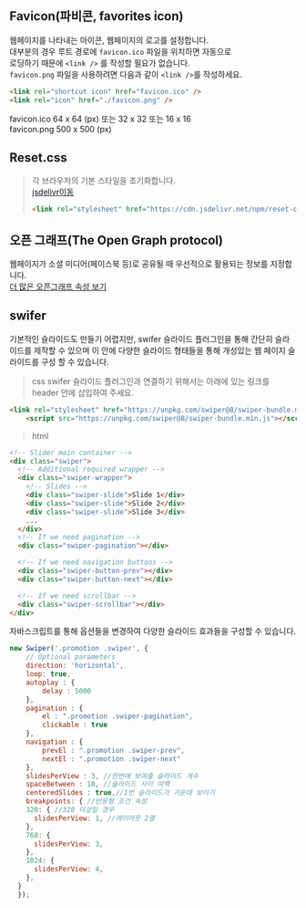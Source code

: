 ## Favicon(파비콘, favorites icon)
웹페이지를 나타내는 아이콘, 웹페이지의 로고를 설정합니다.  
대부분의 경우 루트 경로에 `favicon.ico` 파일을 위치하면 자동으로  
로딩하기 때문에 `<link />` 를 작성할 필요가 없습니다.  
`favicon.png` 파일을 사용하려면 다음과 같이 `<link />`를 작성하세요.  
```html
<link rel="shortcut icon" href="favicon.ico" /> 
<link rel="icon" href="./favicon.png" />
```
favicon.ico 64 x 64 (px) 또는 32 x 32 또는 16 x 16  
favicon.png 500 x 500 (px)

## Reset.css
> 각 브라우저의 기본 스타일을 초기화합니다.  
> [jsdelivr이동](https://www.jsdelivr.com/package/npm/the-new-css-reset)
> ```html
> <link rel="stylesheet" href="https://cdn.jsdelivr.net/npm/reset-css@5.0.1/reset.min.css" />
> ```

## 오픈 그래프(The Open Graph protocol)
웹페이지가 소셜 미디어(페이스북 등)로 공유될 때 우선적으로 활용되는 정보를 지정합니다.  
[더 많은 오픈그래프 속성 보기](https://ogp.me/)

## swifer
기본적인 슬라이드도 만들기 어렵지만, swifer 슬라이드 플러그인을 통해 간단히 슬라이드를 제작할 수 있으며
이 안에 다양한 슬라이드 형태들을 통해 개성있는 웹 페이지 슬라이드를 구성 할 수 있습니다.
>css
swifer 슬라이드 플러그인과 연결하기 위해서는 아래에 있는 링크를 header 안에 삽입하여 주세요.
```html
<link rel="stylesheet" href="https://unpkg.com/swiper@8/swiper-bundle.min.css" />
    <script src="https://unpkg.com/swiper@8/swiper-bundle.min.js"></script>
```
>html
```html
<!-- Slider main container -->
<div class="swiper">
  <!-- Additional required wrapper -->
  <div class="swiper-wrapper">
    <!-- Slides -->
    <div class="swiper-slide">Slide 1</div>
    <div class="swiper-slide">Slide 2</div>
    <div class="swiper-slide">Slide 3</div>
    ...
  </div>
  <!-- If we need pagination -->
  <div class="swiper-pagination"></div>

  <!-- If we need navigation buttons -->
  <div class="swiper-button-prev"></div>
  <div class="swiper-button-next"></div>

  <!-- If we need scrollbar -->
  <div class="swiper-scrollbar"></div>
</div>
```
자바스크립트를 통해 옵션들을 변경하여 다양한 슬라이드 효과들을 구성할 수 있습니다. 
```javascript
new Swiper('.promotion .swiper', {
    // Optional parameters
    direction: 'horizontal',
    loop: true,
    autoplay : {
        delay : 5000
    },
    pagination : {
        el : ".promotion .swiper-pagination",
        clickable : true
    },
    navigation : {
        prevEl : ".promotion .swiper-prev",
        nextEl : ".promotion .swiper-next"
    },
    slidesPerView : 3, //한번에 보여줄 슬라이드 개수
    spaceBetween : 10, //슬라이드 사이 여백
    centeredSlides : true,//1번 슬라이드가 가운데 보이기
    breakpoints: { //반응형 조건 속성
    320: { //320 이상일 경우
      slidesPerView: 1, //레이아웃 2열
    },
    768: {
      slidesPerView: 3,
    },
    1024: {
      slidesPerView: 4,
    },
  }
  });
```
